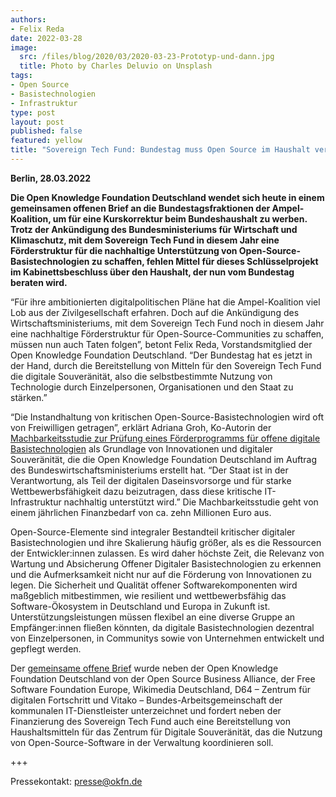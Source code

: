 ```yaml
---
authors:
- Felix Reda
date: 2022-03-28
image:
  src: /files/blog/2020/03/2020-03-23-Prototyp-und-dann.jpg
  title: Photo by Charles Deluvio on Unsplash
tags:
- Open Source
- Basistechnologien
- Infrastruktur
type: post
layout: post
published: false
featured: yellow
title: "Sovereign Tech Fund: Bundestag muss Open Source im Haushalt verankern"
---
```


**Berlin, 28.03.2022**

**Die Open Knowledge Foundation Deutschland wendet sich heute in einem gemeinsamen offenen Brief an die Bundestagsfraktionen der Ampel-Koalition, um für eine Kurskorrektur beim Bundeshaushalt zu werben. Trotz der Ankündigung des Bundesministeriums für Wirtschaft und Klimaschutz, mit dem Sovereign Tech Fund in diesem Jahr eine Förderstruktur für die nachhaltige Unterstützung von Open-Source-Basistechnologien zu schaffen, fehlen Mittel für dieses Schlüsselprojekt im Kabinettsbeschluss über den Haushalt, der nun vom Bundestag beraten wird.**

“Für ihre ambitionierten digitalpolitischen Pläne hat die Ampel-Koalition viel Lob aus der Zivilgesellschaft erfahren. Doch auf die Ankündigung des Wirtschaftsministeriums, mit dem Sovereign Tech Fund noch in diesem Jahr eine nachhaltige Förderstruktur für Open-Source-Communities zu schaffen, müssen nun auch Taten folgen”, betont Felix Reda, Vorstandsmitglied der Open Knowledge Foundation Deutschland. “Der Bundestag hat es jetzt in der Hand, durch die Bereitstellung von Mitteln für den Sovereign Tech Fund die digitale Souveränität, also die selbstbestimmte Nutzung von Technologie durch Einzelpersonen, Organisationen und den Staat zu stärken.”

“Die Instandhaltung von kritischen Open-Source-Basistechnologien wird oft von Freiwilligen getragen”, erklärt Adriana Groh, Ko-Autorin der [Machbarkeitsstudie zur Prüfung eines Förderprogramms für offene digitale Basistechnologien](https://sovereigntechfund.de/) als Grundlage von Innovationen und digitaler Souveränität, die die Open Knowledge Foundation Deutschland im Auftrag des Bundeswirtschaftsministeriums erstellt hat. “Der Staat ist in der Verantwortung, als Teil der digitalen Daseinsvorsorge und für starke Wettbewerbsfähigkeit dazu beizutragen, dass diese kritische IT-Infrastruktur nachhaltig unterstützt wird.” Die Machbarkeitsstudie geht von einem jährlichen Finanzbedarf von ca. zehn Millionen Euro aus.

Open-Source-Elemente sind integraler Bestandteil kritischer digitaler Basistechnologien und ihre Skalierung häufig größer, als es die Ressourcen der Entwickler:innen zulassen. Es wird daher höchste Zeit, die Relevanz von Wartung und Absicherung Offener Digitaler Basistechnologien zu erkennen und die Aufmerksamkeit nicht nur auf die Förderung von Innovationen zu legen. Die Sicherheit und Qualität offener Softwarekomponenten wird maßgeblich mitbestimmen, wie resilient und wettbewerbsfähig das Software-Ökosystem in Deutschland und Europa in Zukunft ist. Unterstützungsleistungen müssen flexibel an eine diverse Gruppe an Empfänger:innen fließen könnten, da digitale Basistechnologien dezentral von Einzelpersonen, in Communitys sowie von Unternehmen entwickelt und gepflegt werden.

Der [gemeinsame offene Brief](https://raw.githubusercontent.com/okfde/okfn.de/master/static/files/blog/2022/03/2022-03-28_Offener_Brief_Bundeshaushalt_OpenSource.pdf) wurde neben der Open Knowledge Foundation Deutschland von der Open Source Business Alliance, der Free Software Foundation Europe, Wikimedia Deutschland, D64 – Zentrum für digitalen Fortschritt und Vitako – Bundes-Arbeitsgemeinschaft der kommunalen IT-Dienstleister unterzeichnet und fordert neben der Finanzierung des Sovereign Tech Fund auch eine Bereitstellung von Haushaltsmitteln für das Zentrum für Digitale Souveränität, das die Nutzung von Open-Source-Software in der Verwaltung koordinieren soll.

+++

Pressekontakt: presse@okfn.de
